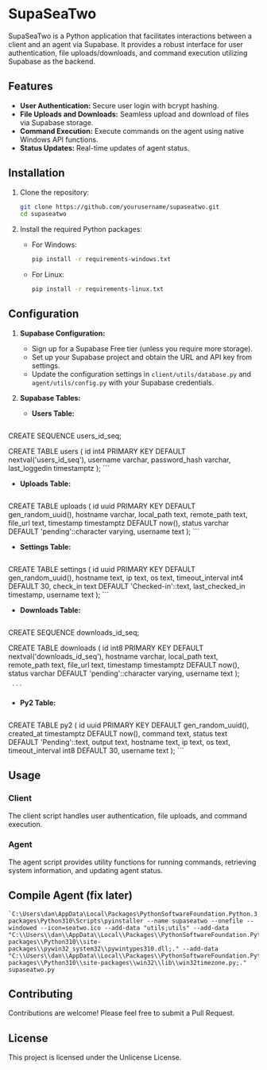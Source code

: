 # SupaSeaTwo

SupaSeaTwo is a Python application that facilitates interactions between a client and an agent via Supabase. It provides a robust interface for user authentication, file uploads/downloads, and command execution utilizing Supabase as the backend.

## Features

- **User Authentication:** Secure user login with bcrypt hashing.
- **File Uploads and Downloads:** Seamless upload and download of files via Supabase storage.
- **Command Execution:** Execute commands on the agent using native Windows API functions.
- **Status Updates:** Real-time updates of agent status.

## Installation

1. Clone the repository:
    ```sh
    git clone https://github.com/yourusername/supaseatwo.git
    cd supaseatwo
    ```

2. Install the required Python packages:

    - For Windows:
        ```sh
        pip install -r requirements-windows.txt
        ```

    - For Linux:
        ```sh
        pip install -r requirements-linux.txt
        ```

## Configuration

1. **Supabase Configuration:**
   - Sign up for a Supabase Free tier (unless you require more storage).
   - Set up your Supabase project and obtain the URL and API key from settings.
   - Update the configuration settings in `client/utils/database.py` and `agent/utils/config.py` with your Supabase credentials.

2. **Supabase Tables:**
   - **Users Table:**
     ```sql
  CREATE SEQUENCE users_id_seq;
  
  CREATE TABLE users (
    id int4 PRIMARY KEY DEFAULT nextval('users_id_seq'),
    username varchar,
    password_hash varchar,
    last_loggedin timestamptz
  );
     ```

   - **Uploads Table:**
     ```sql
  CREATE TABLE uploads (
    id uuid PRIMARY KEY DEFAULT gen_random_uuid(),
    hostname varchar,
    local_path text,
    remote_path text,
    file_url text,
    timestamp timestamptz DEFAULT now(),
    status varchar DEFAULT 'pending'::character varying,
    username text
  );
     ```

  - **Settings Table:**
     ```sql
  CREATE TABLE settings (
    id uuid PRIMARY KEY DEFAULT gen_random_uuid(),
    hostname text,
    ip text,
    os text,
    timeout_interval int4 DEFAULT 30,
    check_in text DEFAULT 'Checked-in'::text,
    last_checked_in timestamp,
    username text
  );
     ```

  - **Downloads Table:**
     ```sql
  CREATE SEQUENCE downloads_id_seq;

  CREATE TABLE downloads (
    id int8 PRIMARY KEY DEFAULT nextval('downloads_id_seq'),
    hostname varchar,
    local_path text,
    remote_path text,
    file_url text,
    timestamp timestamptz DEFAULT now(),
    status varchar DEFAULT 'pending'::character varying,
    username text
  );

     ```

  - **Py2 Table:**
     ```sql
  CREATE TABLE py2 (
    id uuid PRIMARY KEY DEFAULT gen_random_uuid(),
    created_at timestamptz DEFAULT now(),
    command text,
    status text DEFAULT 'Pending'::text,
    output text,
    hostname text,
    ip text,
    os text,
    timeout_interval int8 DEFAULT 30,
    username text
  );
     ```

## Usage

### Client

The client script handles user authentication, file uploads, and command execution.

### Agent

The agent script provides utility functions for running commands, retrieving system information, and updating agent status.

## Compile Agent (fix later)

```
`C:\Users\dan\AppData\Local\Packages\PythonSoftwareFoundation.Python.3.10_qbz5n2kfra8p0\LocalCache\local-packages\Python310\Scripts\pyinstaller --name supaseatwo --onefile --windowed --icon=seatwo.ico --add-data "utils;utils" --add-data "C:\\Users\\dan\\AppData\\Local\\Packages\\PythonSoftwareFoundation.Python.3.10_qbz5n2kfra8p0\\LocalCache\\local-packages\\Python310\\site-packages\\pywin32_system32\\pywintypes310.dll;." --add-data "C:\\Users\\dan\\AppData\\Local\\Packages\\PythonSoftwareFoundation.Python.3.10_qbz5n2kfra8p0\\LocalCache\\local-packages\\Python310\\site-packages\\win32\\lib\\win32timezone.py;." supaseatwo.py
```

## Contributing

Contributions are welcome! Please feel free to submit a Pull Request.

## License

This project is licensed under the Unlicense License.
